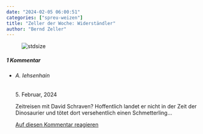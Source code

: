 ```yaml
---
date: "2024-02-05 06:00:51"
categories: ["spreu-weizen"]
title: "Zeller der Woche: Widerständler"
author: "Bernd Zeller"
---
```



<figure>
<img src="https://www.publicomag.com/wp-content/uploads/2024/02/Widerstaendler.jpeg" alt=stdsize>
</figure>


<!--more-->
<h5 class="comments-h">
1 Kommentar </h5>
<ul class="commentlist">
<li class="comment even thread-even depth-1 clearfix" id="li-comment-120530">
<h6 class="author">A. Iehsenhain</h6> <span class="date">5. Februar, 2024</span>



Zeitreisen mit David Schraven? Hoffentlich landet er nicht in der Zeit der Dinosaurier und tötet dort versehentlich einen Schmetterling&#8230;

<a rel="nofollow" class="comment-reply-link" href="#comment-120530" data-commentid="120530" data-postid="18357" data-belowelement="comment-120530" data-respondelement="respond" data-replyto="Antworte auf A. Iehsenhain" aria-label="Antworte auf A. Iehsenhain">Auf diesen Kommentar reagieren</a> 


</li>
</ul>
